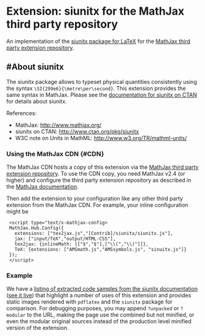 # Extension: siunitx for the MathJax third party repository

An implementation of the [siunitx package for LaTeX](http://www.ctan.org/pkg/siunitx) for the [MathJax third party extension repository](https://github.com/mathjax/MathJax-third-party-extensions).

## #About siunitx

The siunitx package allows to typeset physical quantities consistently using the syntax `\SI{299e6}{\metre\per\second}`. This extension provides the same syntax in MathJax. Please see the [documentation for siunitx on CTAN](http://www.ctan.org/pkg/siunitx) for details about siunitx.

References:

- MathJax: http://www.mathjax.org/
- siunitx on CTAN: http://www.ctan.org/pkg/siunitx
- W3C note on Units in MathML: http://www.w3.org/TR/mathml-units/

### Using the MathJax CDN {#CDN}

The MathJax CDN hosts a copy of this extension via the [MathJax third party extension repository](https://github.com/mathjax/MathJax-third-party-extensions). To use the CDN copy, you need MathJax v2.4 (or higher) and configure the third party extension repository as described in the [MathJax documentation](http://docs.mathjax.org/).

Then add the extension to your configuration like any other third party extension from the MathJax CDN. For example, your inline configuration might be

     <script type="text/x-mathjax-config>
     MathJax.Hub.Config({
       extensions: ["tex2jax.js","[Contrib]/siunitx/siunitx.js"],
       jax: ["input/TeX","output/HTML-CSS"],
       tex2jax: {inlineMath: [["$","$"],["\\(","\\)"]]},
       TeX: {extensions: ["AMSmath.js","AMSsymbols.js", "sinuitx.js"]}
     });
     </script>

### Example

We have a [listing of extracted code samples from the siunitx documentation](https://github.com/burnpanck/MathJax-third-party-extensions/blob/add-siunitx-tex-extension/siunitx/test/siunitx.dtx.html)
([see it live](http://rawgit.com/burnpanck/MathJax-third-party-extensions/add-siunitx-tex-extension/siunitx/test/siunitx.dtx.html))
that highlight a number of uses of this extension and provides static images rendered with `pdflatex`
and the `siunitx` package for comparison.
For debugging purposes, you may append `?unpacked` or `?modular` to the URL, making the page use the combined but not minified,
or even the modular original sources instead of the production level minified version of the extension.
